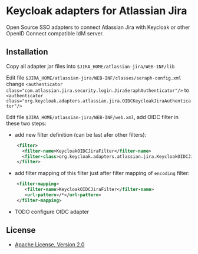 Keycloak adapters for Atlassian Jira
========================================

Open Source SSO adapters to connect Atlassian Jira with Keycloak or other OpenID Connect compatible IdM server.

Installation
------------
Copy all adapter jar files into `$JIRA_HOME/atlassian-jira/WEB-INF/lib`

Edit file `$JIRA_HOME/atlassian-jira/WEB-INF/classes/seraph-config.xml` change `<authenticator class="com.atlassian.jira.security.login.JiraSeraphAuthenticator"/>` to `<authenticator class="org.keycloak.adapters.atlassian.jira.OIDCKeycloakJiraAuthenticator"/>` 

Edit file `$JIRA_HOME/atlassian-jira/WEB-INF/web.xml`, add OIDC filter in these two steps:
* add new filter definition (can be last afer other filters):   

``` xml
    <filter>
      <filter-name>KeycloakOIDCJiraFilter</filter-name>
      <filter-class>org.keycloak.adapters.atlassian.jira.KeycloakOIDCJiraFilter</filter-class>
    </filter>
```

* add filter mapping of this filter just after filter mapping of `encoding` filter:
    
``` xml
    <filter-mapping>
       <filter-name>KeycloakOIDCJiraFilter</filter-name>
       <url-pattern>/*</url-pattern>
    </filter-mapping>
```
* TODO configure OIDC adapter



License
-------

* [Apache License, Version 2.0](https://www.apache.org/licenses/LICENSE-2.0)